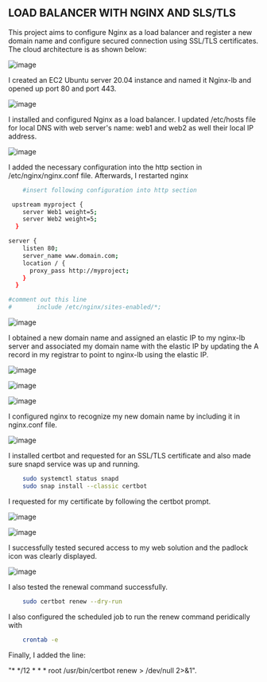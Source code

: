 ## LOAD BALANCER WITH NGINX AND SLS/TLS

This project aims to configure Nginx as a load balancer and register a new domain name and configure secured connection using SSL/TLS certificates. The cloud architecture is as shown below:

![image](images/img1.png)

I created an EC2 Ubuntu server 20.04 instance and named it Nginx-lb and opened up port 80 and port 443.

![image](images/imgy.png)

I installed and configured Nginx as a load balancer. I updated /etc/hosts file for local DNS with web server's name: web1 and web2 as well their local IP address.

![image](images/img2.png)

I added the necessary configuration into the http section in /etc/nginx/nginx.conf file. Afterwards, I restarted nginx  

```bash
    #insert following configuration into http section

 upstream myproject {
    server Web1 weight=5;
    server Web2 weight=5;
  }

server {
    listen 80;
    server_name www.domain.com;
    location / {
      proxy_pass http://myproject;
    }
  }

#comment out this line
#       include /etc/nginx/sites-enabled/*;
```
![image](images/img5.png)

I obtained a new domain name and assigned an elastic IP to my nginx-lb server and associated my domain name with the elastic IP by updating the A record in my registrar to point to nginx-lb using the elastic IP.

![image](images/img6.png)

![image](images/img7.png)

![image](images/img9.png)

I configured nginx to recognize my new domain name by including it in nginx.conf file.

![image](images/imgx.png)

I installed certbot and requested for an SSL/TLS certificate and also made sure snapd service was up and running.

```bash
    sudo systemctl status snapd
    sudo snap install --classic certbot
```

I requested for my certificate by following the certbot prompt.

![image](images/img14.png)

![image](images/img15.png)

I successfully tested secured access to my web solution and the padlock icon was clearly displayed.

![image](images/img13.png)

I also tested the renewal command successfully.

```bash
    sudo certbot renew --dry-run
```

I also configured the scheduled job to run the renew command peridically with 
```bash
    crontab -e
```
Finally, I added the line:

"* */12 * * *   root /usr/bin/certbot renew > /dev/null 2>&1".




















